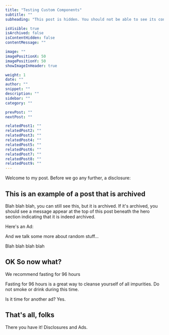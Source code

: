 ```yaml
---
title: "Testing Custom Components"
subtitle: ""
subheading: "This post is hidden. You should not be able to see its contents and you should see a message below this hero section."

isVisible: true
isArchived: false
isContentHidden: false
contentMessage: ""

image: ""
imagePositionX: 50
imagePositionY: 50
showImageInHeader: true

weight: 1
date: ""
author: ""
snippet: ""
description: ""
sidebar: ""
category: ""

prevPost: ""
nextPost: ""

relatedPost1: ""
relatedPost2: ""
relatedPost3: ""
relatedPost4: ""
relatedPost5: ""
relatedPost6: ""
relatedPost7: ""
relatedPost8: ""
relatedPost9: ""
---
```


Welcome to my post. Before we go any further, a disclosure:
<Disclosure />

## This is an example of a post that is archived

Blah blah blah, you can still see this, but it is archived. If it's archived, you should see a message appear at the top of this post beneath the hero section indicating that it is indeed archived.

Here's an Ad:
<Ad />

And we talk some more about random stuff...

Blah blah blah blah

## OK So now what?

We recommend fasting for 96 hours

<Disclosure text="Please consult with your physician before following the advice on this page" page="medical-disclosure" link-text="Learn more" />

Fasting for 96 hours is a great way to cleanse yourself of all impurities. Do not smoke or drink during this time.

Is it time for another ad? Yes.

<Ad />

## That's all, folks

There you have it! Disclosures and Ads.

<Disclosure page="about" link-text="About" />



